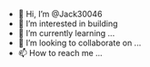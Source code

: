 - 👋 Hi, I’m @Jack30046
- 👀 I’m interested in building
- 🌱 I’m currently learning ...
- 💞️ I’m looking to collaborate on ...
- 📫 How to reach me ...

<!---
Jack30046/Jack30046 is a ✨ special ✨ repository because its `README.md` (this file) appears on your GitHub profile.
You can click the Preview link to take a look at your changes.
--->
